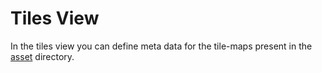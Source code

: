 # Tiles View

In the tiles view you can define meta data for the tile-maps present in the [asset](projects/assets.md) directory.

